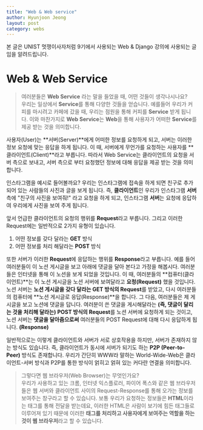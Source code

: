 ```yaml
---
title: "Web & Web service"
author: Hyunjoon Jeong
layout: post
category: webs
---
```


본 글은 UNIST 멋쟁이사자처럼 9기에서 사용되는 Web & Django 강의에 사용되는 글임을 알려드립니다.

# Web & Web Service

> 여러분들은 **Web Service** 라는 말을 들었을 때, 어떤 것들이 생각나시나요?  
우리는 일상에서 **Service**를 통해 다양한 것들을 얻습니다. 예를들어 우리가 커피를 마시려고 카페에 갔을 때, 우리는 점원을 통해 커피를 **Service** 받게 됩니다. 이와 마찬가지로 **Web Service**는 **Web**을 통해 사용자가 어떠한 **Service**를 제공 받는 것을 의미합니다.

사용자(User)는 **서버(Server)**에게 어떠한 정보를 요청하게 되고, 서버는 이러한 정보 요청에 맞는 응답을 하게 됩니다. 이 때, 서버에게 무언가를 요청하는 사용자를 **클라이언트(Client)**라고 부릅니다. 따라서 Web Service는 클라이언트의 요청을 서버 측으로 보내고, 서버 측으로 부터 요청했던 정보에 대해 응답을 제공 받는 것을 의미합니다.

인스타그램을 예시로 들어볼까요?
우리는 인스타그램에 접속을 하게 되면 친구로 추가 되어 있는 사람들의 사진과 글을 보게 됩니다. 즉, **클라이언트**인 우리가 인스타그램 **서버**측에 "친구의 사진을 보여줘!" 라고 요청을 하게 되고, 인스타그램 **서버**는 요청에 응답하여 우리에게 사진을 보여 주게 됩니다.

앞서 언급한 클라이언트의 요청의 행위를 **Request**라고 부릅니다. 그리고 이러한 Request에는 일반적으로 2가지 유형이 있습니다.

1. 어떤 정보를 갖다 달라는 **GET** 방식
2. 어떤 정보를 처리 해달라는 **POST** 방식

또한 서버가 이러한 **Request**에 응답하는 행위를 **Response**라고 부릅니다.
예를 들어 여러분들이 이 노션 게시글을 보고 아래에 댓글을 달아 본다고 가정을 해봅시다. 여러분들은 인터넷을 통해 이 노션을 보게 되었을 것입니다. 이 때, 여러분들의 **컴퓨터(클라이언트)**는 이 노션 게시글을 노션 서버에 보여달라고 **요청(Request)** 했을 것입니다. 노션 서버는 **노션 게시글을 갖다 달라는 GET 방식의 Request**를 받았고, 다시 여러분들의 컴퓨터에 **노션 게시글로 응답(Response)**을 합니다. 그 다음, 여러분들은 제 게시글을 보고 노션에 댓글을 답니다. 여러분이 쓴 댓글을 게시해달라는 **(즉, 댓글이 달리는 것을 처리해 달라는) POST 방식의 Request**를 노션 서버에 요청하게 되는 것이고, 노션 서버는 **댓글을 달아줌으로써** 여러분들의 POST Request에 대해  다시 응답하게 됩니다. **(Response)**

일반적으로는 이렇게 클라이언트와 서버가 서로 상호작용을 하지만, 서버가 존재하지 않는 방식도 있습니다. 즉, 클라이언트가 동시에 서버가 되기도 하는 **P2P (Peer-to-Peer)** 방식도 존재합니다. 우리가 간단히 WWW라 말하는 World-Wide-Web은 클라이언트-서버 방식과 P2P를 통한 방식이 얽히고 얽혀 있는 커다란 연결을 의미합니다.

> 그렇다면 웹 브라우저(Web Browser)는 무엇인가요?  
우리가 사용하고 있는 크롬, 인터넷 익스플로러, 파이어 폭스와 같은 웹 브라우저들은 웹 서버와 클라이언트 사이의 Request-Response를 통해 오가는 정보를 보여주는 창구라고 할 수 있습니다. 보통 우리가 요청하는 정보들은 **HTML**이라는 태그를 통해 전달을 받는데요, 이러한 HTML은 사람이 보기에 힘든 태그들로 이루어져 있기 때문에 이러한 **태그를 처리하고 사용자에게 보여주는 역할을 하는 것이 웹 브라우저**라고 할 수 있습니다.
